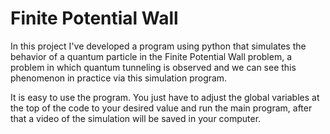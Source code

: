 # Finite Potential Wall

In this project I've developed a program using python that simulates the behavior of a quantum particle in the Finite Potential Wall problem, a problem in which quantum tunneling is observed and we can see this phenomenon in practice via this simulation program.

It is easy to use the program. You just have to adjust the global variables at the top of the code to your desired value and run the main program, after that a video of the simulation will be saved in your computer.
